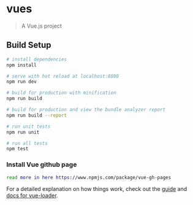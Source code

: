 # vues

> A Vue.js project

## Build Setup

``` bash
# install dependencies
npm install

# serve with hot reload at localhost:8080
npm run dev

# build for production with minification
npm run build

# build for production and view the bundle analyzer report
npm run build --report

# run unit tests
npm run unit

# run all tests
npm test
```
### Install Vue github page
``` bash
read more in here https://www.npmjs.com/package/vue-gh-pages
```
For a detailed explanation on how things work, check out the [guide](http://vuejs-templates.github.io/webpack/) and [docs for vue-loader](http://vuejs.github.io/vue-loader).
